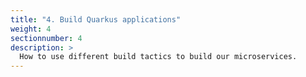 ```yaml
---
title: "4. Build Quarkus applications"
weight: 4
sectionnumber: 4
description: >
  How to use different build tactics to build our microservices.
---
```


